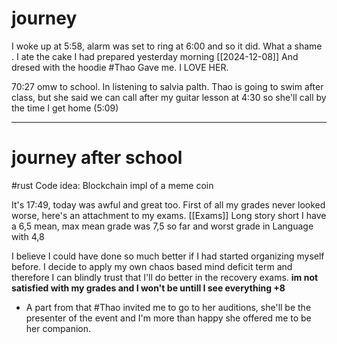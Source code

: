 
# journey 

I woke up at 5:58, alarm was set to ring at 6:00 and so it did. What a shame .
I ate the cake I had prepared yesterday morning [[2024-12-08]]
And dresed with the hoodie #Thao  Gave me. I LOVE HER.

70:27 omw to school. In listening to salvia palth. Thao is going to swim after class, but she said we can call after my guitar lesson at 4:30 so she'll call by the time I get home (5:09)

---
# journey after school 


#rust  Code idea: Blockchain impl of a meme coin


It's 17:49, today was awful and great too. First of all my grades never looked worse, here's an attachment to my exams. [[Exams]]
Long story short I have a 6,5 mean, max mean grade was 7,5 so far and worst grade in Language with 4,8

I believe I could have done so much better if I had started organizing myself before. 
I decide to apply my own chaos based mind deficit term and therefore I can blindly trust that I'll do better in the recovery exams. __im not satisfied with my grades and I won't be untill I see everything +8__

- A part from that #Thao invited me to go to her auditions, she'll be the presenter of the event and I'm more than happy she offered me to be her companion. 



